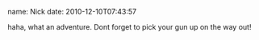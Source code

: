 name: Nick
date: 2010-12-10T07:43:57

haha, what an adventure. Dont forget to pick your gun up on the way out!
